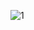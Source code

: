 ![1](https://github.com/GROWTOPAHACKS/GrowLaucher-Mod-Menu/assets/164047907/f761a9e3-68c5-4043-ae74-4e38f25b94f3)
